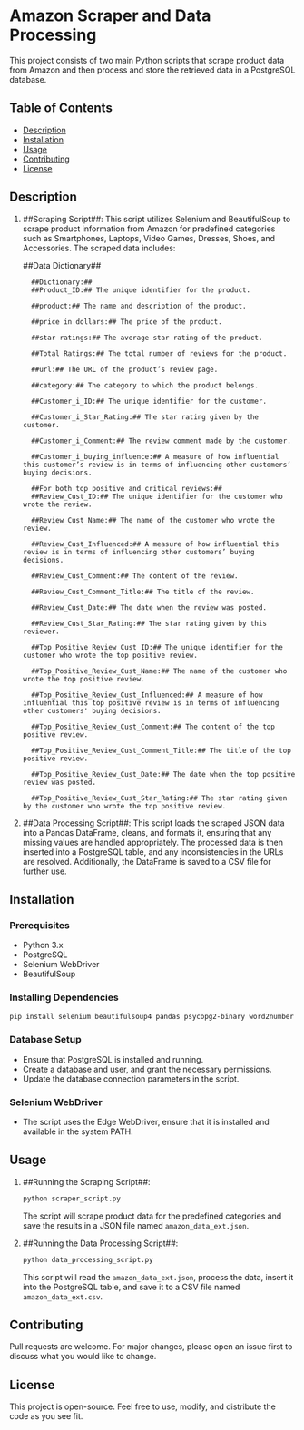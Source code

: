 # Amazon Scraper and Data Processing

This project consists of two main Python scripts that scrape product data from Amazon and then process and store the retrieved data in a PostgreSQL database.

## Table of Contents
- [Description](#description)
- [Installation](#installation)
- [Usage](#usage)
- [Contributing](#contributing)
- [License](#license)

## Description

1. ##Scraping Script##: This script utilizes Selenium and BeautifulSoup to scrape product information from Amazon for predefined categories such as Smartphones, Laptops, Video Games, Dresses, Shoes, and Accessories. The scraped data includes:

   ##Data Dictionary##

         ##Dictionary:##
         ##Product_ID:## The unique identifier for the product.

         ##product:## The name and description of the product.

         ##price in dollars:## The price of the product.

         ##star ratings:## The average star rating of the product.

         ##Total Ratings:## The total number of reviews for the product.

         ##url:## The URL of the product’s review page.

         ##category:## The category to which the product belongs.

         ##Customer_i_ID:## The unique identifier for the customer.

         ##Customer_i_Star_Rating:## The star rating given by the customer.

         ##Customer_i_Comment:## The review comment made by the customer.

         ##Customer_i_buying_influence:## A measure of how influential this customer’s review is in terms of influencing other customers’ buying decisions.

         ##For both top positive and critical reviews:##
         ##Review_Cust_ID:## The unique identifier for the customer who wrote the review.

         ##Review_Cust_Name:## The name of the customer who wrote the review.

         ##Review_Cust_Influenced:## A measure of how influential this review is in terms of influencing other customers’ buying decisions.

         ##Review_Cust_Comment:## The content of the review.

         ##Review_Cust_Comment_Title:## The title of the review.

         ##Review_Cust_Date:## The date when the review was posted.

         ##Review_Cust_Star_Rating:## The star rating given by this reviewer.

         ##Top_Positive_Review_Cust_ID:## The unique identifier for the customer who wrote the top positive review.

         ##Top_Positive_Review_Cust_Name:## The name of the customer who wrote the top positive review.

         ##Top_Positive_Review_Cust_Influenced:## A measure of how influential this top positive review is in terms of influencing other customers' buying decisions.

         ##Top_Positive_Review_Cust_Comment:## The content of the top positive review.

         ##Top_Positive_Review_Cust_Comment_Title:## The title of the top positive review.

         ##Top_Positive_Review_Cust_Date:## The date when the top positive review was posted.

         ##Top_Positive_Review_Cust_Star_Rating:## The star rating given by the customer who wrote the top positive review.





2. ##Data Processing Script##: This script loads the scraped JSON data into a Pandas DataFrame, cleans, and formats it, ensuring that any missing values are handled appropriately. The processed data is then inserted into a PostgreSQL table, and any inconsistencies in the URLs are resolved. Additionally, the DataFrame is saved to a CSV file for further use.

## Installation

### Prerequisites
- Python 3.x
- PostgreSQL
- Selenium WebDriver
- BeautifulSoup

### Installing Dependencies
```sh
pip install selenium beautifulsoup4 pandas psycopg2-binary word2number webdriver-manager
```

### Database Setup
- Ensure that PostgreSQL is installed and running.
- Create a database and user, and grant the necessary permissions.
- Update the database connection parameters in the script.

### Selenium WebDriver
- The script uses the Edge WebDriver, ensure that it is installed and available in the system PATH.

## Usage

1. ##Running the Scraping Script##: 
   ```sh
   python scraper_script.py
   ```
   The script will scrape product data for the predefined categories and save the results in a JSON file named `amazon_data_ext.json`.

2. ##Running the Data Processing Script##: 
   ```sh
   python data_processing_script.py
   ```
   This script will read the `amazon_data_ext.json`, process the data, insert it into the PostgreSQL table, and save it to a CSV file named `amazon_data_ext.csv`.

## Contributing

Pull requests are welcome. For major changes, please open an issue first to discuss what you would like to change.

## License

This project is open-source. Feel free to use, modify, and distribute the code as you see fit.